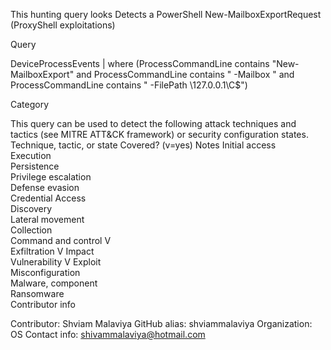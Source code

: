 
This hunting query looks Detects a PowerShell New-MailboxExportRequest (ProxyShell exploitations) 

Query

DeviceProcessEvents 
| where (ProcessCommandLine contains "New-MailboxExport" 
and ProcessCommandLine contains " -Mailbox " 
and ProcessCommandLine contains " -FilePath \\127.0.0.1\\C$")

Category

This query can be used to detect the following attack techniques and tactics (see MITRE ATT&CK framework) or security configuration states.
Technique, tactic, or state 	Covered? (v=yes) 	Notes
Initial access 		
Execution 		
Persistence 		
Privilege escalation 		
Defense evasion 		
Credential Access 		
Discovery 		
Lateral movement 		
Collection 		
Command and control 	V 	
Exfiltration 		V
Impact 		
Vulnerability 		V
Exploit 		
Misconfiguration 		
Malware, component 		
Ransomware 		
Contributor info

Contributor: Shviam Malaviya GitHub alias: shviammalaviya Organization: OS Contact info: shivammalaviya@hotmail.com
